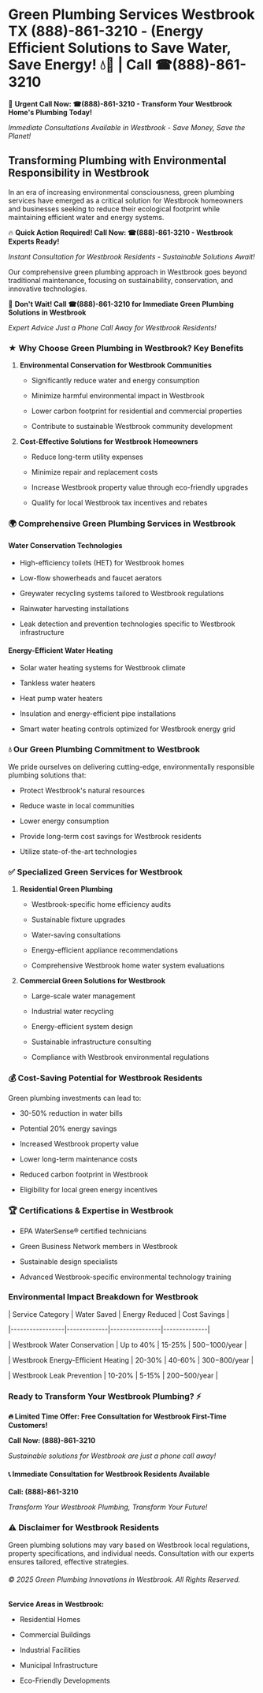 # Green Plumbing Services Westbrook TX (888)-861-3210 - (Energy Efficient Solutions to Save Water, Save Energy! 💧🌿 | Call ☎(888)-861-3210

🚨 **Urgent Call Now: ☎(888)-861-3210 - Transform Your Westbrook Home's Plumbing Today!**
*Immediate Consultations Available in Westbrook - Save Money, Save the Planet!*

## Transforming Plumbing with Environmental Responsibility in Westbrook

In an era of increasing environmental consciousness, green plumbing services have emerged as a critical solution for Westbrook homeowners and businesses seeking to reduce their ecological footprint while maintaining efficient water and energy systems. 

🔥 **Quick Action Required! Call Now: ☎(888)-861-3210 - Westbrook Experts Ready!**
*Instant Consultation for Westbrook Residents - Sustainable Solutions Await!*

Our comprehensive green plumbing approach in Westbrook goes beyond traditional maintenance, focusing on sustainability, conservation, and innovative technologies.

🚨 **Don't Wait! Call ☎(888)-861-3210 for Immediate Green Plumbing Solutions in Westbrook**
*Expert Advice Just a Phone Call Away for Westbrook Residents!*

### ★ Why Choose Green Plumbing in Westbrook? Key Benefits

1. **Environmental Conservation for Westbrook Communities** 
   - Significantly reduce water and energy consumption
   - Minimize harmful environmental impact in Westbrook
   - Lower carbon footprint for residential and commercial properties
   - Contribute to sustainable Westbrook community development

2. **Cost-Effective Solutions for Westbrook Homeowners** 
   - Reduce long-term utility expenses
   - Minimize repair and replacement costs
   - Increase Westbrook property value through eco-friendly upgrades
   - Qualify for local Westbrook tax incentives and rebates

### 🌍 Comprehensive Green Plumbing Services in Westbrook

#### Water Conservation Technologies
- High-efficiency toilets (HET) for Westbrook homes
- Low-flow showerheads and faucet aerators
- Greywater recycling systems tailored to Westbrook regulations
- Rainwater harvesting installations
- Leak detection and prevention technologies specific to Westbrook infrastructure

#### Energy-Efficient Water Heating
- Solar water heating systems for Westbrook climate
- Tankless water heaters
- Heat pump water heaters
- Insulation and energy-efficient pipe installations
- Smart water heating controls optimized for Westbrook energy grid

### 💧 Our Green Plumbing Commitment to Westbrook

We pride ourselves on delivering cutting-edge, environmentally responsible plumbing solutions that:
- Protect Westbrook's natural resources
- Reduce waste in local communities
- Lower energy consumption
- Provide long-term cost savings for Westbrook residents
- Utilize state-of-the-art technologies

### ✅ Specialized Green Services for Westbrook

1. **Residential Green Plumbing**
   - Westbrook-specific home efficiency audits
   - Sustainable fixture upgrades
   - Water-saving consultations
   - Energy-efficient appliance recommendations
   - Comprehensive Westbrook home water system evaluations

2. **Commercial Green Solutions for Westbrook**
   - Large-scale water management
   - Industrial water recycling
   - Energy-efficient system design
   - Sustainable infrastructure consulting
   - Compliance with Westbrook environmental regulations

### 💰 Cost-Saving Potential for Westbrook Residents

Green plumbing investments can lead to:
- 30-50% reduction in water bills
- Potential 20% energy savings
- Increased Westbrook property value
- Lower long-term maintenance costs
- Reduced carbon footprint in Westbrook
- Eligibility for local green energy incentives

### 🏆 Certifications & Expertise in Westbrook

- EPA WaterSense® certified technicians
- Green Business Network members in Westbrook
- Sustainable design specialists
- Advanced Westbrook-specific environmental technology training

### Environmental Impact Breakdown for Westbrook

| Service Category | Water Saved | Energy Reduced | Cost Savings |
|-----------------|-------------|----------------|--------------|
| Westbrook Water Conservation | Up to 40% | 15-25% | $500-$1000/year |
| Westbrook Energy-Efficient Heating | 20-30% | 40-60% | $300-$800/year |
| Westbrook Leak Prevention | 10-20% | 5-15% | $200-$500/year |

### Ready to Transform Your Westbrook Plumbing? ⚡

**🔥 Limited Time Offer: Free Consultation for Westbrook First-Time Customers!**

**Call Now: (888)-861-3210**
*Sustainable solutions for Westbrook are just a phone call away!*

#### 📞 Immediate Consultation for Westbrook Residents Available

**Call: (888)-861-3210**
*Transform Your Westbrook Plumbing, Transform Your Future!*

### ⚠️ Disclaimer for Westbrook Residents

Green plumbing solutions may vary based on Westbrook local regulations, property specifications, and individual needs. Consultation with our experts ensures tailored, effective strategies.

###### © 2025 Green Plumbing Innovations in Westbrook. All Rights Reserved.

**Service Areas in Westbrook:** 
- Residential Homes
- Commercial Buildings
- Industrial Facilities
- Municipal Infrastructure
- Eco-Friendly Developments